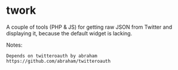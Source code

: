 twork
=====
A couple of tools (PHP & JS) for getting raw JSON from Twitter and displaying it, because the default widget is lacking.

Notes:

    Depends on twitteroauth by abraham https://github.com/abraham/twitteroauth
